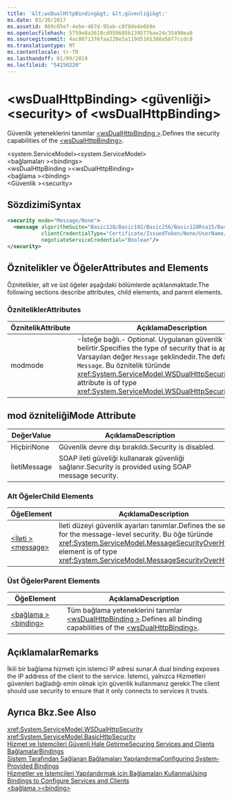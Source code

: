 ```yaml
---
title: '&lt;wsDualHttpBinding&gt; &lt;güvenliği&gt;'
ms.date: 03/30/2017
ms.assetid: 869c05e7-4ebe-467d-95ab-c8f8de4e6b9e
ms.openlocfilehash: 5759e8a3618cd959605b139577bae24c35490ea8
ms.sourcegitcommit: 4ac80713f6faa220e5a119d5165308a58f7ccdc8
ms.translationtype: MT
ms.contentlocale: tr-TR
ms.lasthandoff: 01/09/2019
ms.locfileid: "54150220"
---
```

# <a name="ltsecuritygt-of-ltwsdualhttpbindinggt"></a><span data-ttu-id="604d0-102">&lt;wsDualHttpBinding&gt; &lt;güvenliği&gt;</span><span class="sxs-lookup"><span data-stu-id="604d0-102">&lt;security&gt; of &lt;wsDualHttpBinding&gt;</span></span>
<span data-ttu-id="604d0-103">Güvenlik yeteneklerini tanımlar [ \<wsDualHttpBinding >](../../../../../docs/framework/configure-apps/file-schema/wcf/wsdualhttpbinding.md).</span><span class="sxs-lookup"><span data-stu-id="604d0-103">Defines the security capabilities of the [\<wsDualHttpBinding>](../../../../../docs/framework/configure-apps/file-schema/wcf/wsdualhttpbinding.md).</span></span>  
  
 <span data-ttu-id="604d0-104">\<system.ServiceModel></span><span class="sxs-lookup"><span data-stu-id="604d0-104">\<system.ServiceModel></span></span>  
<span data-ttu-id="604d0-105">\<bağlamaları ></span><span class="sxs-lookup"><span data-stu-id="604d0-105">\<bindings></span></span>  
<span data-ttu-id="604d0-106">\<wsDualHttpBinding ></span><span class="sxs-lookup"><span data-stu-id="604d0-106">\<wsDualHttpBinding></span></span>  
<span data-ttu-id="604d0-107">\<bağlama ></span><span class="sxs-lookup"><span data-stu-id="604d0-107">\<binding></span></span>  
<span data-ttu-id="604d0-108">\<Güvenlik ></span><span class="sxs-lookup"><span data-stu-id="604d0-108">\<security></span></span>  
  
## <a name="syntax"></a><span data-ttu-id="604d0-109">Sözdizimi</span><span class="sxs-lookup"><span data-stu-id="604d0-109">Syntax</span></span>  
  
```xml  
<security mode="Message/None">
  <message algorithmSuite="Basic128/Basic192/Basic256/Basic128Rsa15/Basic256Rsa15/TripleDes/TripleDesRsa15/Basic128Sha256/Basic192Sha256/TripleDesSha256/Basic128Sha256Rsa15/Basic192Sha256Rsa15/Basic256Sha256Rsa15/TripleDesSha256Rsa15"
           clientCredentialType="Certificate/IssuedToken/None/UserName/Windows"
           negotiateServiceCredential="Boolean"/>
</security>
```  
  
## <a name="attributes-and-elements"></a><span data-ttu-id="604d0-110">Öznitelikler ve Öğeler</span><span class="sxs-lookup"><span data-stu-id="604d0-110">Attributes and Elements</span></span>  
 <span data-ttu-id="604d0-111">Öznitelikler, alt ve üst öğeler aşağıdaki bölümlerde açıklanmaktadır.</span><span class="sxs-lookup"><span data-stu-id="604d0-111">The following sections describe attributes, child elements, and parent elements.</span></span>  
  
### <a name="attributes"></a><span data-ttu-id="604d0-112">Öznitelikler</span><span class="sxs-lookup"><span data-stu-id="604d0-112">Attributes</span></span>  
  
|<span data-ttu-id="604d0-113">Öznitelik</span><span class="sxs-lookup"><span data-stu-id="604d0-113">Attribute</span></span>|<span data-ttu-id="604d0-114">Açıklama</span><span class="sxs-lookup"><span data-stu-id="604d0-114">Description</span></span>|  
|---------------|-----------------|  
|<span data-ttu-id="604d0-115">mod</span><span class="sxs-lookup"><span data-stu-id="604d0-115">mode</span></span>|<span data-ttu-id="604d0-116">-İsteğe bağlı.</span><span class="sxs-lookup"><span data-stu-id="604d0-116">-   Optional.</span></span> <span data-ttu-id="604d0-117">Uygulanan güvenlik türünü belirtir.</span><span class="sxs-lookup"><span data-stu-id="604d0-117">Specifies the type of security that is applied.</span></span> <span data-ttu-id="604d0-118">Varsayılan değer `Message` şeklindedir.</span><span class="sxs-lookup"><span data-stu-id="604d0-118">The default value is `Message`.</span></span> <span data-ttu-id="604d0-119">Bu öznitelik türünde <xref:System.ServiceModel.WSDualHttpSecurityMode>.</span><span class="sxs-lookup"><span data-stu-id="604d0-119">This attribute is of type <xref:System.ServiceModel.WSDualHttpSecurityMode>.</span></span>|  
  
## <a name="mode-attribute"></a><span data-ttu-id="604d0-120">mod özniteliği</span><span class="sxs-lookup"><span data-stu-id="604d0-120">Mode Attribute</span></span>  
  
|<span data-ttu-id="604d0-121">Değer</span><span class="sxs-lookup"><span data-stu-id="604d0-121">Value</span></span>|<span data-ttu-id="604d0-122">Açıklama</span><span class="sxs-lookup"><span data-stu-id="604d0-122">Description</span></span>|  
|-----------|-----------------|  
|<span data-ttu-id="604d0-123">Hiçbiri</span><span class="sxs-lookup"><span data-stu-id="604d0-123">None</span></span>|<span data-ttu-id="604d0-124">Güvenlik devre dışı bırakıldı.</span><span class="sxs-lookup"><span data-stu-id="604d0-124">Security is disabled.</span></span>|  
|<span data-ttu-id="604d0-125">İleti</span><span class="sxs-lookup"><span data-stu-id="604d0-125">Message</span></span>|<span data-ttu-id="604d0-126">SOAP ileti güveliği kullanarak güvenliği sağlanır.</span><span class="sxs-lookup"><span data-stu-id="604d0-126">Security is provided using SOAP message security.</span></span>|  
  
### <a name="child-elements"></a><span data-ttu-id="604d0-127">Alt Öğeler</span><span class="sxs-lookup"><span data-stu-id="604d0-127">Child Elements</span></span>  
  
|<span data-ttu-id="604d0-128">Öğe</span><span class="sxs-lookup"><span data-stu-id="604d0-128">Element</span></span>|<span data-ttu-id="604d0-129">Açıklama</span><span class="sxs-lookup"><span data-stu-id="604d0-129">Description</span></span>|  
|-------------|-----------------|  
|[<span data-ttu-id="604d0-130">\<İleti ></span><span class="sxs-lookup"><span data-stu-id="604d0-130">\<message></span></span>](../../../../../docs/framework/configure-apps/file-schema/wcf/message-of-wsdualhttpbinding.md)|<span data-ttu-id="604d0-131">İleti düzeyi güvenlik ayarları tanımlar.</span><span class="sxs-lookup"><span data-stu-id="604d0-131">Defines the settings for the message-level security.</span></span> <span data-ttu-id="604d0-132">Bu öğe türünde <xref:System.ServiceModel.MessageSecurityOverHttp>.</span><span class="sxs-lookup"><span data-stu-id="604d0-132">This element is of type <xref:System.ServiceModel.MessageSecurityOverHttp>.</span></span>|  
  
### <a name="parent-elements"></a><span data-ttu-id="604d0-133">Üst Öğeler</span><span class="sxs-lookup"><span data-stu-id="604d0-133">Parent Elements</span></span>  
  
|<span data-ttu-id="604d0-134">Öğe</span><span class="sxs-lookup"><span data-stu-id="604d0-134">Element</span></span>|<span data-ttu-id="604d0-135">Açıklama</span><span class="sxs-lookup"><span data-stu-id="604d0-135">Description</span></span>|  
|-------------|-----------------|  
|[<span data-ttu-id="604d0-136">\<bağlama ></span><span class="sxs-lookup"><span data-stu-id="604d0-136">\<binding></span></span>](../../../../../docs/framework/misc/binding.md)|<span data-ttu-id="604d0-137">Tüm bağlama yeteneklerini tanımlar [ \<wsDualHttpBinding >](../../../../../docs/framework/configure-apps/file-schema/wcf/wsdualhttpbinding.md).</span><span class="sxs-lookup"><span data-stu-id="604d0-137">Defines all binding capabilities of the [\<wsDualHttpBinding>](../../../../../docs/framework/configure-apps/file-schema/wcf/wsdualhttpbinding.md).</span></span>|  
  
## <a name="remarks"></a><span data-ttu-id="604d0-138">Açıklamalar</span><span class="sxs-lookup"><span data-stu-id="604d0-138">Remarks</span></span>  
 <span data-ttu-id="604d0-139">İkili bir bağlama hizmeti için istemci IP adresi sunar.</span><span class="sxs-lookup"><span data-stu-id="604d0-139">A dual binding exposes the IP address of the client to the service.</span></span> <span data-ttu-id="604d0-140">İstemci, yalnızca Hizmetleri güvenleri bağladığı emin olmak için güvenlik kullanmanız gerekir.</span><span class="sxs-lookup"><span data-stu-id="604d0-140">The client should use security to ensure that it only connects to services it trusts.</span></span>  
  
## <a name="see-also"></a><span data-ttu-id="604d0-141">Ayrıca Bkz.</span><span class="sxs-lookup"><span data-stu-id="604d0-141">See Also</span></span>  
 <xref:System.ServiceModel.WSDualHttpSecurity>  
 <xref:System.ServiceModel.BasicHttpSecurity>  
 [<span data-ttu-id="604d0-142">Hizmet ve İstemcileri Güvenli Hale Getirme</span><span class="sxs-lookup"><span data-stu-id="604d0-142">Securing Services and Clients</span></span>](../../../../../docs/framework/wcf/feature-details/securing-services-and-clients.md)  
 [<span data-ttu-id="604d0-143">Bağlamalar</span><span class="sxs-lookup"><span data-stu-id="604d0-143">Bindings</span></span>](../../../../../docs/framework/wcf/bindings.md)  
 [<span data-ttu-id="604d0-144">Sistem Tarafından Sağlanan Bağlamaları Yapılandırma</span><span class="sxs-lookup"><span data-stu-id="604d0-144">Configuring System-Provided Bindings</span></span>](../../../../../docs/framework/wcf/feature-details/configuring-system-provided-bindings.md)  
 [<span data-ttu-id="604d0-145">Hizmetler ve İstemcileri Yapılandırmak için Bağlamaları Kullanma</span><span class="sxs-lookup"><span data-stu-id="604d0-145">Using Bindings to Configure Services and Clients</span></span>](../../../../../docs/framework/wcf/using-bindings-to-configure-services-and-clients.md)  
 [<span data-ttu-id="604d0-146">\<bağlama ></span><span class="sxs-lookup"><span data-stu-id="604d0-146">\<binding></span></span>](../../../../../docs/framework/misc/binding.md)
